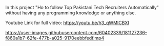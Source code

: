 In this project "Ho to follow Top Pakistani Tech Recruiters Automatically" without having any programming knowledge or anything else.

Youtube Link for full video: https://youtu.be/h3_qWMICBXI


https://user-images.githubusercontent.com/60402339/181127236-f860a1b7-62fe-477b-a025-9170eebbfedf.mp4



